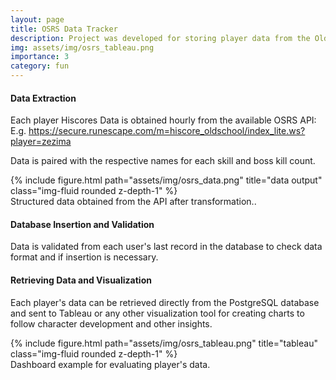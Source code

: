 ```yaml
---
layout: page
title: OSRS Data Tracker
description: Project was developed for storing player data from the Old School Runescape API into a PostgreSQL Database. The data can be used to check the player's progression over time.
img: assets/img/osrs_tableau.png
importance: 3
category: fun
---
```


#### Data Extraction
Each player Hiscores Data is obtained hourly from the available OSRS API: 
E.g. <a href="https://secure.runescape.com/m=hiscore_oldschool/index_lite.ws?player=zezima">https://secure.runescape.com/m=hiscore_oldschool/index_lite.ws?player=zezima</a>

Data is paired with the respective names for each skill and boss kill count.
<div class="row">
    <div class="col-sm mt-3 mt-md-0">
        {% include figure.html path="assets/img/osrs_data.png" title="data output" class="img-fluid rounded z-depth-1" %}
    </div>
</div>
<div class="caption">
    Structured data obtained from the API after transformation..
</div>

#### Database Insertion and Validation

Data is validated from each user's last record in the database to check data format and if insertion is necessary.

#### Retrieving Data and Visualization

Each player's data can be retrieved directly from the PostgreSQL database and sent to Tableau or any other visualization tool for creating charts to follow character development and other insights.

<div class="row">
    <div class="col-sm mt-3 mt-md-0">
        {% include figure.html path="assets/img/osrs_tableau.png" title="tableau" class="img-fluid rounded z-depth-1" %}
    </div>
</div>
<div class="caption">
    Dashboard example for evaluating player's data.
</div>

